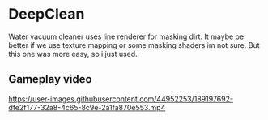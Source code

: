 # DeepClean

Water vacuum cleaner uses line renderer for masking dirt. It maybe be better if we use texture mapping or some masking shaders im not sure. But this one was more easy, so i just used.

## Gameplay video

https://user-images.githubusercontent.com/44952253/189197692-dfe2f177-32a8-4c65-8c9e-2a1fa870e553.mp4
 
